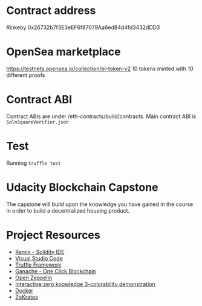# Contract address
Rinkeby 0x26732b7f3E3eEF6f87079Aa6ed84d4fd3432dDD3

# OpenSea marketplace
https://testnets.opensea.io/collection/el-token-v2
10 tokens minted with 10 different proofs

# Contract ABI
Contract ABIs are under /eth-contracts/build/contracts.
Main contract ABI is `SolnSquareVerifier.json`

# Test
Running `truffle test` 

# Udacity Blockchain Capstone

The capstone will build upon the knowledge you have gained in the course in order to build a decentralized housing product. 

# Project Resources

* [Remix - Solidity IDE](https://remix.ethereum.org/)
* [Visual Studio Code](https://code.visualstudio.com/)
* [Truffle Framework](https://truffleframework.com/)
* [Ganache - One Click Blockchain](https://truffleframework.com/ganache)
* [Open Zeppelin ](https://openzeppelin.org/)
* [Interactive zero knowledge 3-colorability demonstration](http://web.mit.edu/~ezyang/Public/graph/svg.html)
* [Docker](https://docs.docker.com/install/)
* [ZoKrates](https://github.com/Zokrates/ZoKrates)
